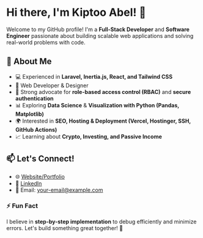 # Hi there, I'm Kiptoo Abel! 👋

Welcome to my GitHub profile! I'm a **Full-Stack Developer** and **Software Engineer** passionate about building scalable web applications and solving real-world problems with code.

## 🚀 About Me
- 💻 Experienced in **Laravel, Inertia.js, React, and Tailwind CSS**
- 🎨 Web Developer & Designer
- 🔐 Strong advocate for **role-based access control (RBAC)** and **secure authentication**
- 📊 Exploring **Data Science** & **Visualization with Python (Pandas, Matplotlib)**
- 🌍 Interested in **SEO, Hosting & Deployment (Vercel, Hostinger, SSH, GitHub Actions)**
- 📈 Learning about **Crypto, Investing, and Passive Income**

## 📫 Let's Connect!
- 🌐 [Website/Portfolio](https://abelk.dev/)
- 🔗 [LinkedIn](https://linkedin.com/in/yourhandle)
- 📧 Email: [your-email@example.com](mailto:your-email@example.com)

### ⚡ Fun Fact
I believe in **step-by-step implementation** to debug efficiently and minimize errors. Let's build something great together! 🚀
